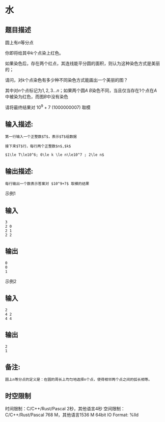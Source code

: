 # 水

## 题目描述

圆上有$n$等分点 

你即将给其中$k$个点染上红色。 

如果染色后，存在两个红点，其连线能平分圆的面积，则认为这种染色方式是美丽的； 

请问，对$k$个点染色有多少种不同染色方式能画出一个美丽的图？

其中对$n$个点标记为$1,2,3...n$；如果两个圆$A$ $B$染色不同，当且仅当存在1个点在$A$中被染为红色，而图$B$中没有染色

请将最终结果对 $10^9+7$ $(1000000007 )$ 取模 

## 输入描述:
    
    
    第一行输入一个正整数$T$，表示$T$组数据
    
    接下来$T$行，每行两个正整数$n$,$k$
    
    $1\le T\le10^6; 0\le k \le n\le10^7 ; 2\le n$  
    

## 输出描述:
    
    
    每行输出一个数表示答案对 $10^9+7$ 取模的结果

示例1 

## 输入
    
    
    3
    2 0
    2 1
    2 2

## 输出
    
    
    0
    0
    1

示例2 

## 输入
    
    
    2
    4 2
    4 4

## 输出
    
    
    2
    1

## 备注:
    
    
    圆上n等分点的定义是：在圆的周长上均匀地选择n个点，使得相邻两个点之间的弧长相等。


## 时空限制

时间限制：C/C++/Rust/Pascal 2秒，其他语言4秒
空间限制：C/C++/Rust/Pascal 768 M，其他语言1536 M
64bit IO Format: %lld